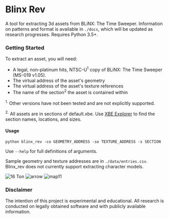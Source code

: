 # Blinx Rev
A tool for extracting 3d assets from BLiNX: The Time Sweeper. Information on patterns and format is available in `./docs`, which will be updated as research progresses. Requires Python 3.5+.

### Getting Started
To extract an asset, you will need:
- A legal, non-platinum hits, NTSC-U<sup>1</sup> copy of BLiNX: The Time Sweeper (MS-019 v1.05).
- The virtual address of the asset's geometry
- The virtual address of the asset's texture references
- The name of the section<sup>2</sup> the asset is contained within

<sup>1.</sup> Other versions have not been tested and are not explicitly supported.

<sup>2.</sup> All assets are in sections of default.xbe. Use [XBE Explorer](https://sourceforge.net/projects/dxbx/files/XBE%20Explorer/) to find the section names, locations, and sizes.

#### Usage
```
python blinx_rev -co GEOMETRY_ADDRESS -so TEXTURE_ADDRESS -s SECTION
```
Use `--help` for full definitions of arguments.

Sample geometry and texture addresses are in `./data/entries.csv`. Blinx_rev does not currently support extracting character models.

![16 Ton](https://s15.postimg.cc/ot5s9pqwr/16ton_tex.png)
![arrow](https://s15.postimg.cc/ydugtg723/arrow_signs.png)
![map11](https://s15.postimg.cc/p628cks8b/untitled.png)

### Disclaimer
The intention of this project is experimental and educational. All research is conducted on legally obtained software and with publicly available information. 
